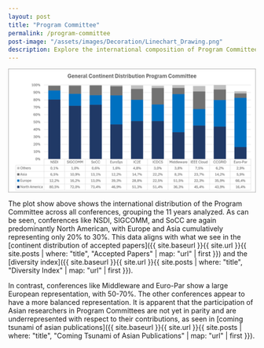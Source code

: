 ```yaml
---
layout: post
title: "Program Committee"
permalink: /program-committee
post-image: "/assets/images/Decoration/Linechart_Drawing.png"
description: Explore the international composition of Program Committees in top computer systems conferences over the past 11 years. Discover how North American dominance persists, while European representation varies across events, and Asian researchers remain underrepresented despite their growing contributions.
---
```


<img src="/assets/images/ProgramCommittee/GeneralContinentDistributionProgramCommittee.png" alt="Continent diversity in Accpeted papers (eleven years)"  style="display: block; margin: auto; max-width: 100%">

The plot show above shows the international distribution of the Program Committee across all conferences, grouping the 11 years analyzed. As can be seen, conferences like NSDI, SIGCOMM, and SoCC are again predominantly North American, with Europe and Asia cumulatively representing only 20% to 30%. This data aligns with what we see in the [continent distribution of accepted papers]({{ site.baseurl }}{{ site.url }}{{ site.posts | where: "title", "Accepted Papers" | map: "url" | first }}) and the [diversity index]({{ site.baseurl }}{{ site.url }}{{ site.posts | where: "title", "Diversity Index" | map: "url" | first }}).

In contrast, conferences like Middleware and Euro-Par show a large European representation, with 50-70%. The other conferences appear to have a more balanced representation. It is apparent that the participation of Asian researchers in Program Committees are not yet in parity and are underrepresented with respect to their contributions, as seen in [coming tsunami of asian publications]({{ site.baseurl }}{{ site.url }}{{ site.posts | where: "title", "Coming Tsunami of Asian Publications" | map: "url" | first }}).
